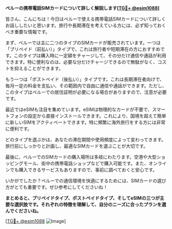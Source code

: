**ペルーの携帯電話SIMカードについて詳しく解説します[[TG💪+ @esim1088](https://t.me/s/esim1088)]**

皆さん、こんにちは！今日はペルーで使える携帯電話SIMカードについて詳しくお話ししたいと思います。旅行や長期滞在を考えている方には、必ず知っておくべき重要な情報です。

まず、ペルーでは主に二つのタイプのSIMカードが販売されています。一つは「プリペイド（前払い）」タイプで、これは旅行者や短期滞在の方におすすめです。このタイプは購入時に一定額をチャージして、その分だけ通信や通話が利用できます。特に便利なのは、必要な分だけチャージできるので無駄がなく、コストを抑えることができます。

もう一つは「ポストペイド（後払い）」タイプです。これは長期滞在者向けで、毎月一定の料金を支払い、その範囲内で自由に通信や通話ができます。ただし、このタイプはペルーでの居住証明が必要になる場合がありますので、注意が必要です。

最近ではeSIMも注目を集めています。eSIMは物理的なカードが不要で、スマートフォンの設定から直接インストールできます。これにより、国境を超えて簡単に新しいSIMをアクティベートできます。特に頻繁に海外旅行をする方には非常に便利です。

どのタイプを選ぶかは、あなたの滞在期間や使用頻度によって変わってきます。旅行前にしっかりと計画し、最適なSIMカードを選ぶことが大切です。

最後に、ペルーでのSIMカードの購入場所は多岐にわたります。空港や大型ショッピングモール、街中の携帯電話ショップなどで購入可能です。また、オンラインでも購入できるサービスもありますので、事前に調べておくと安心です。

いかがでしたか？ペルーでの通信環境を快適にするためには、SIMカードの選び方がとても重要です。ぜひ参考にしてくださいね！

**まとめると、プリペイドタイプ、ポストペイドタイプ、そしてeSIMの三つが主要な選択肢です。それぞれの特徴を理解して、自分のニーズに合ったプランを選んでくださいね。**

[[TG💪+ @esim1088](https://t.me/s/esim1088) ![Image](https://i.postimg.cc/Y0z9fWf4/image.png)]